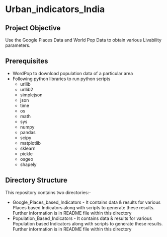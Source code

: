 # Urban_indicators_India
## Project Objective
Use the Google Places Data and World Pop Data to obtain various Livability parameters.
## Prerequisites
* WordPop to download population data of a particular area
* Following python libraries to run python scripts
	* urllib
	* urllib2
	* simplejson
	* json
	* time
	* os
	* math
	* sys
	* numpy
	* pandas
	* scipy
	* matplotlib
	* sklearn
	* pickle
	* osgeo
	* shapely

## Directory Structure
This repository contains two directories:-
* Google_Places_based_Indicators - It contains data & results for various Places based Indicators along with scripts to generate these results. Further information is in README file within this directory
* Population_Based_Indicators - It contains data & results for various Population based Indicators along with scripts to generate these results. Further information is in README file within this directory